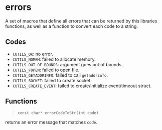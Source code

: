 # errors

A set of macros that define all errors that can be returned by this libraries
functions, as well as a function to convert each code to a string.

## Codes

* `CUTILS_OK`: no error.
* `CUTILS_NOMEM`: failed to allocate memory.
* `CUTILS_OUT_OF_BOUNDS`: argument goes out of bounds.
* `CUTILS_FOPEN`: failed to open file.
* `CUTILS_GETADDRINFO`: failed to call `getaddrinfo`.
* `CUTILS_SOCKET`: failed to create socket.
* `CUTILS_CREATE_EVENT`: failed to create/initialize event/timeout struct.

## Functions

> `const char* errorCodeToStr(int code)`

returns an error message that matches `code`.
